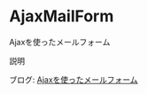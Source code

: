 AjaxMailForm
============

Ajaxを使ったメールフォーム

説明

ブログ: [Ajaxを使ったメールフォーム](http://webkatu.com/ajax-mailform/ "Ajaxを使ったメールフォーム")

